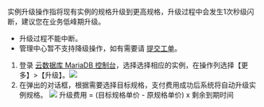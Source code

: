 
实例升级操作指将现有实例的规格升级到更高规格，升级过程中会发生1次秒级闪断，建议您在业务低峰期升级。
- 升级过程不能中断。
- 管理中心暂不支持降级操作，如有需要请 [提交工单](https://console.cloud.tencent.com/workorder/category)。


1. 登录 [云数据库 MariaDB 控制台](https://console.cloud.tencent.com/tdsql)，选择选择相应的实例，在操作列选择【更多】>【升级】。![](https://main.qcloudimg.com/raw/0f3bf9350d6da469adc38c91d76f3c76.png)
2. 在弹出的对话框，根据需要选择目标规格，支付费用成功后系统将自动升级实例规格。
![](https://main.qcloudimg.com/raw/8c2d953020b69147cbe53f4717a03feb.png)
升级费用 = (目标规格单价 - 原规格单价) x 剩余到期时间

